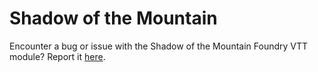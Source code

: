 # Shadow of the Mountain
Encounter a bug or issue with the Shadow of the Mountain Foundry VTT module? Report it [here](https://github.com/xthesaintx/ShadowOfTheMountain/issues).
